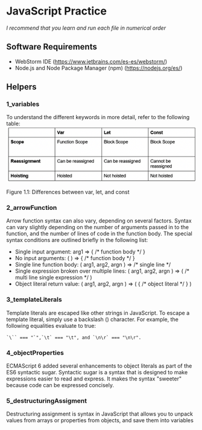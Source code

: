 # JavaScript Practice
_I recommend that you learn and run each file in numerical order_
## Software Requirements
- WebStorm IDE (https://www.jetbrains.com/es-es/webstorm/)
- Node.js and Node Package Manager (npm) (https://nodejs.org/es/)
## Helpers
### 1_variables
To understand the different keywords in more detail, refer to the following table:
![](img/let_var_const.png)

Figure 1.1: Differences between var, let, and const

### 2_arrowFunction
Arrow function syntax can also vary, depending on several factors. Syntax can vary slightly depending on the number of arguments passed in to the function, and the number of lines of code in the function body. The special syntax conditions are outlined briefly in the following list:
* Single input argument: arg1 => { /* function body */ }
* No input arguments: ( ) => { /* function body */ }
* Single line function body: ( arg1, arg2, argn ) => /* single line */
* Single expression broken over multiple lines: ( arg1, arg2, argn ) => ( /* multi line single expression */ )
* Object literal return value: ( arg1, arg2, argn ) => ( { /* object literal */ } )

### 3_templateLiterals
Template literals are escaped like other strings in JavaScript. To escape a template literal, simply use a backslash (\) character. For example, the following equalities evaluate to true:
```
`\`` === "`",`\t` === "\t", and `\n\r` === "\n\r".
```

### 4_objectProperties
ECMAScript 6 added several enhancements to object literals as part of the ES6 syntactic sugar. Syntactic sugar is a syntax that is designed to make expressions easier to read and express. It makes the syntax "sweeter" because code can be expressed concisely.

### 5_destructuringAssigment
Destructuring assignment is syntax in JavaScript that allows you to unpack values from arrays or properties from objects, and save them into variables
